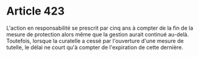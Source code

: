 # Article 423

L'action en responsabilité se prescrit par cinq ans à compter de la fin de la mesure de protection alors même que la gestion aurait continué au-delà. Toutefois, lorsque la curatelle a cessé par l'ouverture d'une mesure de tutelle, le délai ne court qu'à compter de l'expiration de cette dernière.
